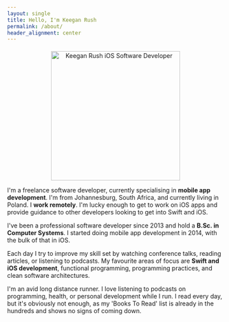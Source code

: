 ```yaml
---
layout: single
title: Hello, I'm Keegan Rush
permalink: /about/
header_alignment: center
---
```


<p style="margin-top:20px;text-align:center"><img alt="Keegan Rush iOS Software Developer" src="{{ site.url }}/assets/images/Keegan Rush Software Developer.png" height="300px" width="300px"/></p>

I'm a freelance software developer, currently specialising in **mobile app development**. I'm from Johannesburg, South Africa, and currently living in Poland. I **work remotely**. I'm lucky enough to get to work on iOS apps and provide guidance to other developers looking to get into Swift and iOS.

I've been a professional software developer since 2013 and hold a **B.Sc. in Computer Systems**. I started doing mobile app development in 2014, with the bulk of that in iOS.

Each day I try to improve my skill set by watching conference talks, reading articles, or listening to podcasts. My favourite areas of focus are **Swift and iOS development**, functional programming, programming practices, and clean software architectures.

I'm an avid long distance runner. I love listening to podcasts on programming, health, or personal development while I run. I read every day, but it's obviously not enough, as my 'Books To Read' list is already in the hundreds and shows no signs of coming down.

